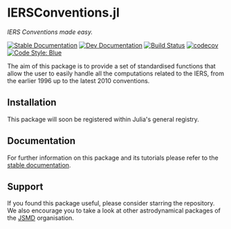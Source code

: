 
# IERSConventions.jl

_IERS Conventions made easy._

[![Stable Documentation](https://img.shields.io/badge/docs-stable-blue.svg)](https://juliaspacemissiondesign.github.io/IERSConventions.jl/stable/) 
[![Dev Documentation](https://img.shields.io/badge/docs-dev-blue.svg)](https://juliaspacemissiondesign.github.io/IERSConventions.jl/dev/) 
[![Build Status](https://github.com/JuliaSpaceMissionDesign/IERSConventions.jl/actions/workflows/ci.yml/badge.svg?branch=main)](https://github.com/JuliaSpaceMissionDesign/IERSConventions.jl/actions/workflows/ci.yml)
[![codecov](https://codecov.io/gh/JuliaSpaceMissionDesign/IERSConventions.jl/branch/main/graph/badge.svg?token=7fj9BjJhKF)](https://codecov.io/gh/JuliaSpaceMissionDesign/IERSConventions.jl)
[![Code Style: Blue](https://img.shields.io/badge/code%20style-blue-4495d1.svg)](https://github.com/invenia/BlueStyle)

The aim of this package is to provide a set of standardised functions that allow the user to easily handle all the computations related to the IERS, from the earlier 1996 up to the latest 2010 conventions.

## Installation 

This package will soon be registered within Julia's general registry.

## Documentation 
For further information on this package and its tutorials please refer to the 
[stable documentation](https://juliaspacemissiondesign.github.io/IERSConventions.jl/stable/).

## Support
If you found this package useful, please consider starring the repository. We also encourage you to take a look at other astrodynamical packages of the [JSMD](https://github.com/JuliaSpaceMissionDesign/) organisation.